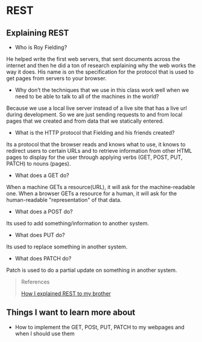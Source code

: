 # REST

## Explaining REST


- Who is Roy Fielding?

He helped write the first web servers, that sent documents across the internet and then he did a ton of research explaining why the web works the way it does. His name is on the specification for the protocol that is used to get pages from servers to your browser.

- Why don’t the techniques that we use in this class work well when we need to be able to talk to all of the machines in the world?

Because we use a local live server instead of a live site that has a live url during development. So we are just sending requests to and from local pages that we created and from data that we statically entered.

- What is the HTTP protocol that Fielding and his friends created?

Its a protocol that the browser reads and knows what to use, it knows to redirect users to certain URLs and to retrieve information from other HTML pages to display for the user through applying verbs (GET, POST, PUT, PATCH) to nouns (pages).

- What does a GET do?

When a machine GETs a resource(URL), it will ask for the machine-readable one. When a browser GETs a resource for a human, it will ask for the human-readable "representation" of that data.

- What does a POST do?

Its used to add something/information to another system.

- What does PUT do?

Its used to replace something in another system.

- What does PATCH do?

Patch is used to do a partial update on something in another system.



>References
>
>[How I explained REST to my brother](https://gist.github.com/brookr/5977550)

## Things I want to learn more about

- How to implement the GET, POSt, PUT, PATCH to my webpages and when I should use them